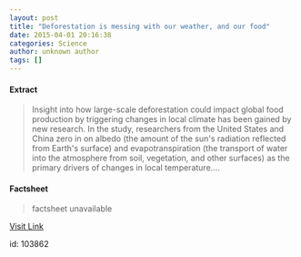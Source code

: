 ```yaml
---
layout: post
title: "Deforestation is messing with our weather, and our food"
date: 2015-04-01 20:16:38
categories: Science
author: unknown author
tags: []
---
```



#### Extract
>Insight into how large-scale deforestation could impact global food production by triggering changes in local climate has been gained by new research. In the study, researchers from the United States and China zero in on albedo (the amount of the sun's radiation reflected from Earth's surface) and evapotranspiration (the transport of water into the atmosphere from soil, vegetation, and other surfaces) as the primary drivers of changes in local temperature....

#### Factsheet
>factsheet unavailable

[Visit Link](http://feeds.sciencedaily.com/~r/sciencedaily/~3/lI_it7A2XFQ/150401161638.htm)

id:  103862



